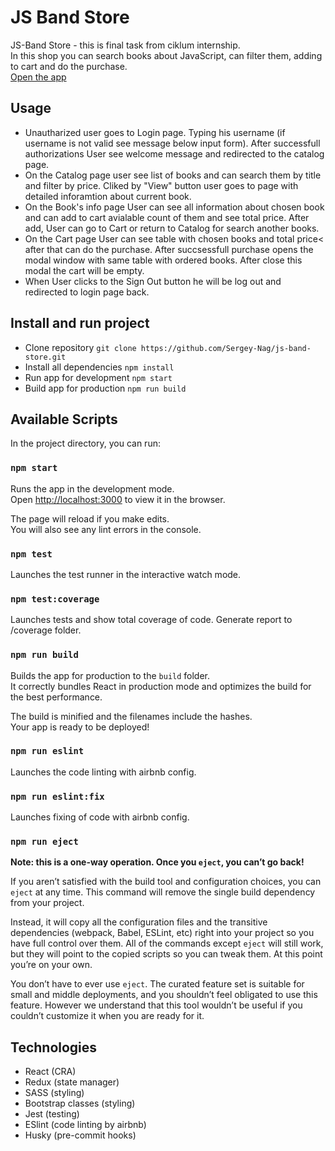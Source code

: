 # JS Band Store

JS-Band Store - this is final task from ciklum internship.\
In this shop you can search books about JavaScript, can filter them, adding to cart and do the purchase.\
[Open the app](https://sergey-nag.github.io/js-band-store/)

## Usage
- Unautharized user goes to Login page. Typing his username (if username is not valid see message below input form). After successfull authorizations User see welcome message and redirected to the catalog page.
- On the Catalog page user see list of books and can search them by title and filter by price. Cliked by "View" button user goes to page with detailed inforamtion about current book.
- On the Book's info page User can see all information about chosen book and can add to cart avialable count of them and see total price. After add, User can go to Cart or return to Catalog for search another books.
- On the Cart page User can see table with chosen books and total price< after that can do the purchase. After succsessfull purchase opens the modal window with same table with ordered books. After close this modal the cart will be empty.
- When User clicks to the Sign Out button he will be log out and redirected to login page back.

## Install and run project
- Clone repository `git clone https://github.com/Sergey-Nag/js-band-store.git`
- Install all dependencies `npm install`
- Run app for development `npm start`
- Build app for production `npm run build`

## Available Scripts

In the project directory, you can run:

### `npm start`

Runs the app in the development mode.\
Open [http://localhost:3000](http://localhost:3000) to view it in the browser.

The page will reload if you make edits.\
You will also see any lint errors in the console.

### `npm test`

Launches the test runner in the interactive watch mode.

### `npm test:coverage`

Launches tests and show total coverage of code. Generate report to /coverage folder.

### `npm run build`

Builds the app for production to the `build` folder.\
It correctly bundles React in production mode and optimizes the build for the best performance.

The build is minified and the filenames include the hashes.\
Your app is ready to be deployed!

### `npm run eslint`

Launches the code linting with airbnb config.

### `npm run eslint:fix`

Launches fixing of code with airbnb config.

### `npm run eject`

**Note: this is a one-way operation. Once you `eject`, you can’t go back!**

If you aren’t satisfied with the build tool and configuration choices, you can `eject` at any time. This command will remove the single build dependency from your project.

Instead, it will copy all the configuration files and the transitive dependencies (webpack, Babel, ESLint, etc) right into your project so you have full control over them. All of the commands except `eject` will still work, but they will point to the copied scripts so you can tweak them. At this point you’re on your own.

You don’t have to ever use `eject`. The curated feature set is suitable for small and middle deployments, and you shouldn’t feel obligated to use this feature. However we understand that this tool wouldn’t be useful if you couldn’t customize it when you are ready for it.

## Technologies
- React (CRA)
- Redux (state manager)
- SASS (styling)
- Bootstrap classes (styling)
- Jest (testing)
- ESlint (code linting by airbnb)
- Husky (pre-commit hooks)
